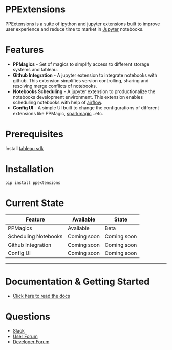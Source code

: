 # PPExtensions

PPExtensions is a suite of ipython and jupyter extensions built to improve user experience and reduce time to market in [Jupyter](http://jupyter.org) notebooks.


# Features

- **PPMagics** - Set of magics to simplify access to different storage systems and tableau.
- **Github Integration** - A jupyter extension to integrate notebooks with github. This extension simplifies version controlling, sharing and resolving merge conflicts of notebooks.
- **Notebooks Scheduling** - A jupyter extension to productionalize the notebooks development environment. This extension enables scheduling notebooks with help of [airflow](https://airflow.apache.org/).
- **Config UI** - A simple UI built to change the configurations of different extensions like PPMagic, [sparkmagic](https://github.com/jupyter-incubator/sparkmagic) ..etc.

# Prerequisites

Install  [tableau sdk](https://onlinehelp.tableau.com/current/api/sdk/en-us/help.htm#SDK/tableau_sdk_installing.htm%3FTocPath%3D_____3)


# Installation

    pip install ppextensions


# Current State

| Feature | Available | State |
|---------------------- | ------------- | -------------|
| PPMagics | Available | Beta |
| Scheduling Notebooks | Coming soon | Coming soon |
| Github Integration | Coming soon | Coming soon |
| Config UI | Coming soon | Coming soon |

--------------------------------------------------------------------------------------------------------------------

# Documentation & Getting Started

* [Click here to read the docs](http://ppextensions.readthedocs.io/)

# Questions

* [Slack](https://ppextensions.slack.com)
* [User Forum](https://groups.google.com/d/forum/ppextensions)
* [Developer Forum](https://groups.google.com/d/forum/ppextensions)
